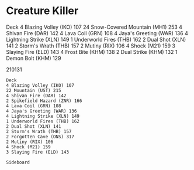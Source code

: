 # Creature Killer

Deck
4 Blazing Volley (IKO) 107
24 Snow-Covered Mountain (MH1) 253
4 Shivan Fire (DAR) 142
4 Lava Coil (GRN) 108
4 Jaya's Greeting (WAR) 136
4 Lightning Strike (XLN) 149
1 Underworld Fires (THB) 162
2 Dual Shot (XLN) 141
2 Storm's Wrath (THB) 157
2 Mutiny (RIX) 106
4 Shock (M21) 159
3 Slaying Fire (ELD) 143
4 Frost Bite (KHM) 138
2 Dual Strike (KHM) 132
1 Demon Bolt (KHM) 129



210131
```
Deck
4 Blazing Volley (IKO) 107
22 Mountain (UST) 215
4 Shivan Fire (DAR) 142
2 Spikefield Hazard (ZNR) 166
4 Lava Coil (GRN) 108
4 Jaya's Greeting (WAR) 136
4 Lightning Strike (XLN) 149
1 Underworld Fires (THB) 162
2 Dual Shot (XLN) 141
2 Storm's Wrath (THB) 157
2 Forgotten Cave (ONS) 317
2 Mutiny (RIX) 106
4 Shock (M21) 159
3 Slaying Fire (ELD) 143

Sideboard

```